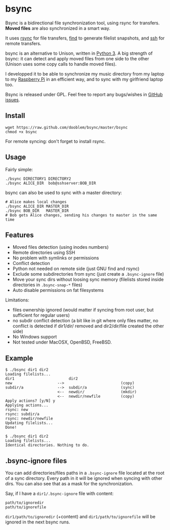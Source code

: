 bsync
=====

Bsync is a bidirectional file synchronization tool, using rsync for transfers. __Moved files__ are also synchronized in a smart way.

It uses [rsync](http://rsync.samba.org) for file transfers, [find](http://www.gnu.org/software/findutils/) to generate filelist snapshots, and [ssh](http://www.openssh.com/) for remote transfers.

bsync is an alternative to Unison, written in [Python 3](http://www.python.org/). A big strength of bsync: it can detect and apply moved files from one side to the other (Unison uses some copy calls to handle moved files).

I developped it to be able to synchronize my music directory from my laptop to my [Raspberry Pi](http://www.raspberrypi.org/) in an efficient way, and to sync with my girlfriend laptop too.

Bsync is released under GPL. Feel free to report any bugs/wishes in [GitHub issues](https://github.com/dooblem/bsync/issues).


Install
-------

    wget https://raw.github.com/dooblem/bsync/master/bsync
    chmod +x bsync

For remote syncing: don't forget to install rsync.

Usage
-----

Fairly simple:

    ./bsync DIRECTORY1 DIRECTORY2
    ./bsync ALICE_DIR  bob@sshserver:BOB_DIR
   
bsync can also be used to sync with a master directory:

    # Alice makes local changes
    ./bsync ALICE_DIR MASTER_DIR
    ./bsync BOB_DIR   MASTER_DIR
    # Bob gets Alice changes, sending his changes to master in the same time
    
Features
--------

* Moved files detection (using inodes numbers)
* Remote directories using SSH
* No problem with symlinks or permissions
* Conflict detection
* Python not needed on remote side (just GNU find and rsync)
* Exclude some subdirectories from sync (just create a `.bsync-ignore` file)
* Move your sync dirs without loosing sync memory (filelists stored inside directories in `.bsync-snap-*` files)
* Auto disable permissions on fat filesystems

Limitations:
* files ownership ignored (would matter if syncing from root user, but sufficient for regular users)
* no subdir conflict detection (a bit like in git where only files matter, no conflict is detected if dir1/dir/
  removed and dir2/dir/file created the other side)
* No Windows support
* Not tested under MacOSX, OpenBSD, FreeBSD.

Example
-------

    $ ./bsync dir1 dir2
    Loading filelists...
    dir1                        dir2                   
    new                    -->                         (copy)
    subdir/a               -->  subdir/a               (sync)
                           <--  newdir/                (mkdir)
                           <--  newdir/newfile         (copy)
    Apply actions? [y/N] y
    Applying actions...
    rsync: new
    rsync: subdir/a
    rsync: newdir/newfile
    Updating filelists...
    Done!

    $ ./bsync dir1 dir2
    Loading filelists...
    Identical directories. Nothing to do.
    
.bsync-ignore files
-------------------

You can add directories/files paths in a `.bsync-ignore` file located at the root of a sync directory.
Every path in it will be ignored when syncing with other dirs. You can also see that as a mask for the synchronization.

Say, if I have a `dir1/.bsync-ignore` file with content:

    path/to/ignoredir
    path/to/ignorefile

`dir1/path/to/ignoredir` (+content) and `dir1/path/to/ignorefile` will be ignored in the next bsync runs.
